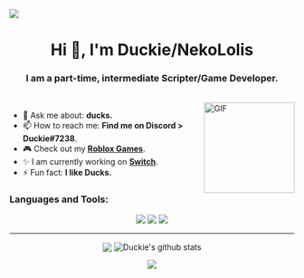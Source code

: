 ![](https://komarev.com/ghpvc/?username=NekoLolis&color=blueviolet)

<h1 align="center">Hi 👋, I'm Duckie/NekoLolis</h1>
<h3 align="center">I am a part-time, intermediate Scripter/Game Developer.</h3>
</br>
<img align="right" alt="GIF" height="160px" src="https://media.giphy.com/media/du3J3cXyzhj75IOgvA/giphy.gif" />

- 💬 Ask me about: **ducks.**
- 📫 How to reach me: **Find me on Discord > Duckie#7238**.
- 🎮 Check out my **[Roblox Games](https://www.roblox.com/users/239517214/profile)**.
- ✨ I am currently working on **[Switch]([https://brawl.top](https://www.roblox.com/games/10676188540/Switch))**.
- ⚡ Fun fact: **I like Ducks.**

<h3 align="left">Languages and Tools:</h3>
<p align="center">
<img src="https://img.shields.io/badge/Node.JS-black?style=for-the-badge&logo=node.js" />
<img src="https://img.shields.io/badge/-HTML5-black?style=for-the-badge&logo=HTML5" />
<img src="https://img.shields.io/badge/python-black?style=for-the-badge&logo=python" />
</p>

---

<p align="center">
  <img align="center" src="https://github-readme-stats.vercel.app/api/top-langs/?username=NekoLolis&show_icons=true&layout=compact&hide_border=true&theme=dark" />
  <img align="center" src="https://github-readme-stats.vercel.app/api?username=NekoLolis&show_icons=true&theme=dark&line_height=21" alt="Duckie's github stats"/> </p>
  
<a href="https://discord.com/users/858579586572615731">
  <p align="center">
    <img src="https://lanyard-profile-readme.vercel.app/api/858579586572615731" />
  </p>
